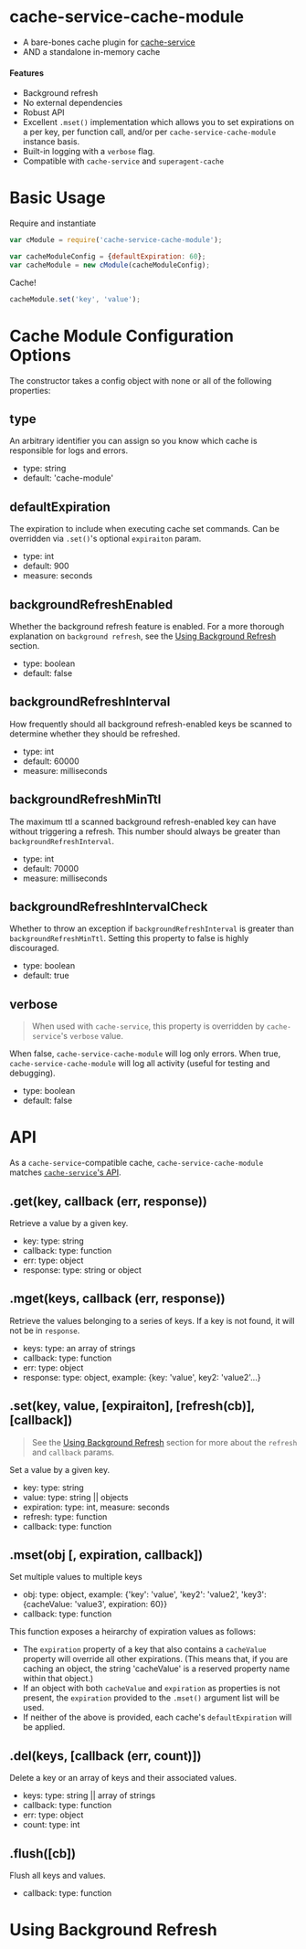 # cache-service-cache-module

* A bare-bones cache plugin for [cache-service](https://github.com/jpodwys/cache-service)
* AND a standalone in-memory cache

#### Features

* Background refresh
* No external dependencies
* Robust API
* Excellent `.mset()` implementation which allows you to set expirations on a per key, per function call, and/or per `cache-service-cache-module` instance basis.
* Built-in logging with a `verbose` flag.
* Compatible with `cache-service` and `superagent-cache`

# Basic Usage

Require and instantiate
```javascript
var cModule = require('cache-service-cache-module');

var cacheModuleConfig = {defaultExpiration: 60};
var cacheModule = new cModule(cacheModuleConfig);
```

Cache!
```javascript
cacheModule.set('key', 'value');
```

# Cache Module Configuration Options

The constructor takes a config object with none or all of the following properties:

## type

An arbitrary identifier you can assign so you know which cache is responsible for logs and errors.

* type: string
* default: 'cache-module'

## defaultExpiration

The expiration to include when executing cache set commands. Can be overridden via `.set()`'s optional `expiraiton` param.

* type: int
* default: 900
* measure: seconds

## backgroundRefreshEnabled

Whether the background refresh feature is enabled. For a more thorough explanation on `background refresh`, see the [Using Background Refresh](#using-background-refresh) section.

* type: boolean
* default: false

## backgroundRefreshInterval

How frequently should all background refresh-enabled keys be scanned to determine whether they should be refreshed.

* type: int
* default: 60000
* measure: milliseconds

## backgroundRefreshMinTtl

The maximum ttl a scanned background refresh-enabled key can have without triggering a refresh. This number should always be greater than `backgroundRefreshInterval`.

* type: int
* default: 70000
* measure: milliseconds

## backgroundRefreshIntervalCheck

Whether to throw an exception if `backgroundRefreshInterval` is greater than `backgroundRefreshMinTtl`. Setting this property to false is highly discouraged.

* type: boolean
* default: true

## verbose

> When used with `cache-service`, this property is overridden by `cache-service`'s `verbose` value.

When false, `cache-service-cache-module` will log only errors. When true, `cache-service-cache-module` will log all activity (useful for testing and debugging).

* type: boolean
* default: false

# API

As a `cache-service`-compatible cache, `cache-service-cache-module` matches [`cache-service`'s API](https://github.com/jpodwys/cache-service#api).

## .get(key, callback (err, response))

Retrieve a value by a given key.

* key: type: string
* callback: type: function
* err: type: object
* response: type: string or object

## .mget(keys, callback (err, response))

Retrieve the values belonging to a series of keys. If a key is not found, it will not be in `response`.

* keys: type: an array of strings
* callback: type: function
* err: type: object
* response: type: object, example: {key: 'value', key2: 'value2'...}

## .set(key, value, [expiraiton], [refresh(cb)], [callback])

> See the [Using Background Refresh](#using-background-refresh) section for more about the `refresh` and `callback` params.

Set a value by a given key.

* key: type: string
* value: type: string || objects
* expiration: type: int, measure: seconds
* refresh: type: function
* callback: type: function

## .mset(obj [, expiration, callback])

Set multiple values to multiple keys

* obj: type: object, example: {'key': 'value', 'key2': 'value2', 'key3': {cacheValue: 'value3', expiration: 60}}
* callback: type: function

This function exposes a heirarchy of expiration values as follows:
* The `expiration` property of a key that also contains a `cacheValue` property will override all other expirations. (This means that, if you are caching an object, the string 'cacheValue' is a reserved property name within that object.)
* If an object with both `cacheValue` and `expiration` as properties is not present, the `expiration` provided to the `.mset()` argument list will be used.
* If neither of the above is provided, each cache's `defaultExpiration` will be applied.

## .del(keys, [callback (err, count)])

Delete a key or an array of keys and their associated values.

* keys: type: string || array of strings
* callback: type: function
* err: type: object
* count: type: int

## .flush([cb])

Flush all keys and values.

* callback: type: function

# Using Background Refresh
